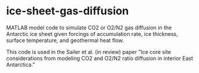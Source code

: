 # ice-sheet-gas-diffusion
MATLAB model code to simulate CO2 or O2/N2 gas diffusion in the Antarctic ice sheet given forcings of accumulation rate, ice thickness, surface temperature, and geothermal heat flow.

This code is used in the Sailer et al. (in review) paper "Ice core site considerations from modeling CO2 and O2/N2 ratio diffusion in interior East Antarctica."
